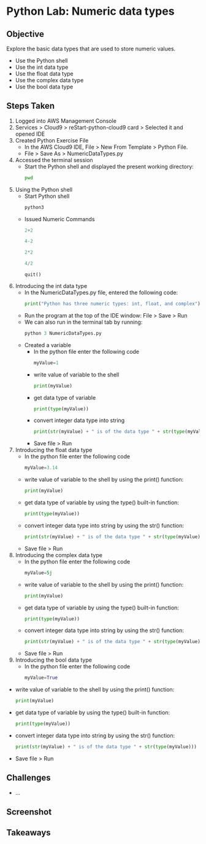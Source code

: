 # Python Lab: Numeric data types

## Objective
Explore the basic data types that are used to store numeric values.
- Use the Python shell
- Use the int data type
- Use the float data type
- Use the complex data type
- Use the bool data type

## Steps Taken
1. Logged into AWS Management Console
2. Services > Cloud9 > reStart-python-cloud9 card > Selected it and opened IDE
3. Created Python Exercise File
   - In the AWS Cloud9 IDE, File > New From Template > Python File.
   - File > Save As > NumericDataTypes.py
4. Accessed the terminal session
   - Start the Python shell and displayed the present working directory:
     ``` bash
     pwd
     ```
5. Using the Python shell
   - Start Python shell
     ``` python
     python3
     ```
   - Issued Numeric Commands
     ``` python
     2+2
     ```
     ```python
     4-2
     ```
     ``` python
     2*2
     ```
     ``` python
     4/2
     ```
     ```
     quit()
     ```
6. Introducing the int data type
   - In the NumericDataTypes.py file, entered the following code:
     ``` python
     print("Python has three numeric types: int, float, and complex")
     ```
   - Run the program at the top of the IDE window:
     File > Save > Run
   - We can also run in the terminal tab by running:
     ``` python
     python 3 NumericDataTypes.py
     ```
   - Created a variable
     - In the python file enter the following code
       ``` python
       myValue=1
       ```
     - write value of variable to the shell
       ``` python
       print(myValue)
       ```
     - get data type of variable
       ``` python
       print(type(myValue))
       ```
     - convert integer data type into string
       ``` python
       print(str(myValue) + " is of the data type " + str(type(myValue)))
       ```
     - Save file > Run
7. Introducing the float data type
   - In the python file enter the following code
       ``` python
       myValue=3.14
       ```
   - write value of variable to the shell by using the print() function:
       ``` python
       print(myValue)
       ```
   - get data type of variable by using the type() built-in function:
       ``` python
       print(type(myValue))
       ```
   - convert integer data type into string by using the str() function:
       ``` python
       print(str(myValue) + " is of the data type " + str(type(myValue)))
       ```
   - Save file > Run
8. Introducing the complex data type
   - In the python file enter the following code
       ``` python
       myValue=5j
       ```
   - write value of variable to the shell by using the print() function:
       ``` python
       print(myValue)
       ```
   - get data type of variable by using the type() built-in function:
       ``` python
       print(type(myValue))
       ```
   - convert integer data type into string by using the str() function:
       ``` python
       print(str(myValue) + " is of the data type " + str(type(myValue)))
       ```
   - Save file > Run
10. Introducing the bool data type
    - In the python file enter the following code
       ``` python
       myValue=True
       ```
   - write value of variable to the shell by using the print() function:
       ``` python
       print(myValue)
       ```
   - get data type of variable by using the type() built-in function:
       ``` python
       print(type(myValue))
       ```
   - convert integer data type into string by using the str() function:
       ``` python
       print(str(myValue) + " is of the data type " + str(type(myValue)))
       ```
   - Save file > Run

## Challenges
- ...

## Screenshot


## Takeaways
